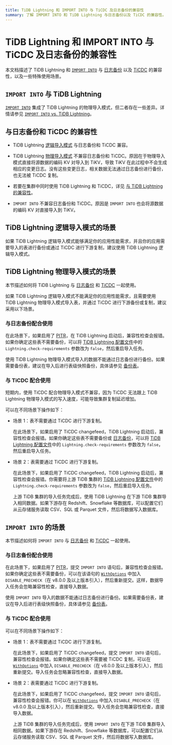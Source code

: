 ```yaml
---
title: TiDB Lightning 和 IMPORT INTO 与 TiCDC 及日志备份的兼容性
summary: 了解 IMPORT INTO 和 TiDB Lightning 与日志备份以及 TiCDC 的兼容性。
---
```


# TiDB Lightning 和 IMPORT INTO 与 TiCDC 及日志备份的兼容性

本文档描述了 TiDB Lightning 和 [`IMPORT INTO`](/sql-statements/sql-statement-import-into.md) 与 [日志备份](/br/br-pitr-guide.md) 以及 [TiCDC](/ticdc/ticdc-overview.md) 的兼容性，以及一些特殊使用场景。

## `IMPORT INTO` 与 TiDB Lightning

[`IMPORT INTO`](/sql-statements/sql-statement-import-into.md) 集成了 TiDB Lightning 的物理导入模式，但二者存在一些差异。详情请参见 [`IMPORT INTO` vs. TiDB Lightning](/tidb-lightning/import-into-vs-tidb-lightning.md)。

## 与日志备份和 TiCDC 的兼容性

- TiDB Lightning [逻辑导入模式](/tidb-lightning/tidb-lightning-logical-import-mode.md) 与日志备份和 TiCDC 兼容。

- TiDB Lightning [物理导入模式](/tidb-lightning/tidb-lightning-physical-import-mode.md) 不兼容日志备份和 TiCDC。原因在于物理导入模式直接将源数据的编码 KV 对导入到 TiKV，导致 TiKV 在此过程中不会生成相应的变更日志。没有这些变更日志，相关数据无法通过日志备份进行备份，也无法被 TiCDC 复制。

- 若要在集群中同时使用 TiDB Lightning 和 TiCDC，详见 [与 TiDB Lightning 的兼容性](/ticdc/ticdc-compatibility.md#compatibility-with-tidb-lightning)。

- `IMPORT INTO` 不兼容日志备份和 TiCDC。原因是 `IMPORT INTO` 也会将源数据的编码 KV 对直接导入到 TiKV。

## TiDB Lightning 逻辑导入模式的场景

如果 TiDB Lightning 逻辑导入模式能够满足你的应用性能需求，并且你的应用需要导入的表进行备份或通过 TiCDC 进行下游复制，建议使用 TiDB Lightning 逻辑导入模式。

## TiDB Lightning 物理导入模式的场景

本节描述如何将 TiDB Lightning 与 [日志备份](/br/br-pitr-guide.md) 和 [TiCDC](/ticdc/ticdc-overview.md) 一起使用。

如果 TiDB Lightning 逻辑导入模式不能满足你的应用性能需求，且需要使用 TiDB Lightning 物理导入模式导入表，并通过 TiCDC 进行下游备份或复制，建议采用以下场景。

### 与日志备份配合使用

在此场景下，如果启用了 [PITR](/br/br-log-architecture.md#process-of-pitr)，在 TiDB Lightning 启动后，兼容性检查会报错。如果你确定这些表不需要备份，可以将 [TiDB Lightning 配置文件](/tidb-lightning/tidb-lightning-configuration.md#tidb-lightning-task)中的 `Lightning.check-requirements` 参数改为 `false`，然后重启导入任务。

使用 TiDB Lightning 物理导入模式导入的数据不能通过日志备份进行备份。如果需要备份表，建议在导入后进行表级快照备份，具体请参见 [备份表](/br/br-snapshot-manual.md#back-up-a-table)。

### 与 TiCDC 配合使用

短期内，使用 TiCDC 配合物理导入模式不兼容，因为 TiCDC 无法跟上 TiDB Lightning 物理导入模式的写入速度，可能导致集群复制延迟增加。

可以在不同场景下操作如下：

- 场景 1：表不需要通过 TiCDC 进行下游复制。

    在此场景下，如果启用了 TiCDC changefeed，TiDB Lightning 启动后，兼容性检查会报错。如果你确定这些表不需要备份或 [日志备份](/br/br-pitr-guide.md)，可以将 [TiDB Lightning 配置文件](/tidb-lightning/tidb-lightning-configuration.md#tidb-lightning-task)中的 `Lightning.check-requirements` 参数改为 `false`，然后重启导入任务。

- 场景 2：表需要通过 TiCDC 进行下游复制。

    在此场景下，如果启用了 TiCDC changefeed，TiDB Lightning 启动后，兼容性检查会报错。你需要将上游 TiDB 集群的 [TiDB Lightning 配置文件](/tidb-lightning/tidb-lightning-configuration.md#tidb-lightning-task)中的 `Lightning.check-requirements` 参数改为 `false`，然后重启导入任务。

    上游 TiDB 集群的导入任务完成后，使用 TiDB Lightning 在下游 TiDB 集群导入相同数据。如果下游存在 Redshift、Snowflake 等数据库，可以配置它们从云存储服务读取 CSV、SQL 或 Parquet 文件，然后将数据写入数据库。

## `IMPORT INTO` 的场景

本节描述如何将 `IMPORT INTO` 与 [日志备份](/br/br-pitr-guide.md) 和 [TiCDC](/ticdc/ticdc-overview.md) 一起使用。

### 与日志备份配合使用

在此场景下，如果启用了 [PITR](/br/br-log-architecture.md#process-of-pitr)，提交 `IMPORT INTO` 语句后，兼容性检查会报错。如果你确定这些表不需要备份，可以在该语句的 [`WithOptions`](/sql-statements/sql-statement-import-into.md#withoptions) 中加入 `DISABLE_PRECHECK`（在 v8.0.0 及以上版本引入），然后重新提交。这样，数据导入任务会忽略兼容性检查，直接导入数据。

使用 `IMPORT INTO` 导入的数据不能通过日志备份进行备份。如果需要备份表，建议在导入后进行表级快照备份，具体请参见 [备份表](/br/br-snapshot-manual.md#back-up-a-table)。

### 与 TiCDC 配合使用

可以在不同场景下操作如下：

- 场景 1：表不需要通过 TiCDC 进行下游复制。

    在此场景下，如果启用了 TiCDC changefeed，提交 `IMPORT INTO` 语句后，兼容性检查会报错。如果你确定这些表不需要被 TiCDC 复制，可以在 [`WithOptions`](/sql-statements/sql-statement-import-into.md#withoptions) 中加入 `DISABLE_PRECHECK`（在 v8.0.0 及以上版本引入），然后重新提交。导入任务会忽略兼容性检查，直接导入数据。

- 场景 2：表需要通过 TiCDC 进行下游复制。

    在此场景下，如果启用了 TiCDC changefeed，提交 `IMPORT INTO` 语句后，兼容性检查会报错。你可以在 [`WithOptions`](/sql-statements/sql-statement-import-into.md#withoptions) 中加入 `DISABLE_PRECHECK`（在 v8.0.0 及以上版本引入），然后重新提交。导入任务会忽略兼容性检查，直接导入数据。

    上游 TiDB 集群的导入任务完成后，使用 `IMPORT INTO` 在下游 TiDB 集群导入相同数据。如果下游存在 Redshift、Snowflake 等数据库，可以配置它们从云存储服务读取 CSV、SQL 或 Parquet 文件，然后将数据写入数据库。